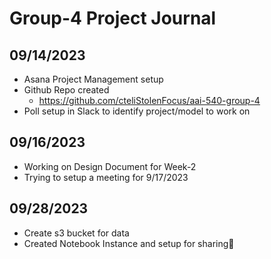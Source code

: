 # Group-4 Project Journal

## 09/14/2023
- Asana Project Management setup
- Github Repo created
  - https://github.com/cteliStolenFocus/aai-540-group-4
- Poll setup in Slack to identify project/model to work on

## 09/16/2023
- Working on Design Document for Week-2
- Trying to setup a meeting for 9/17/2023

## 09/28/2023
- Create s3 bucket for data
- Created Notebook Instance and setup for sharing🚡
